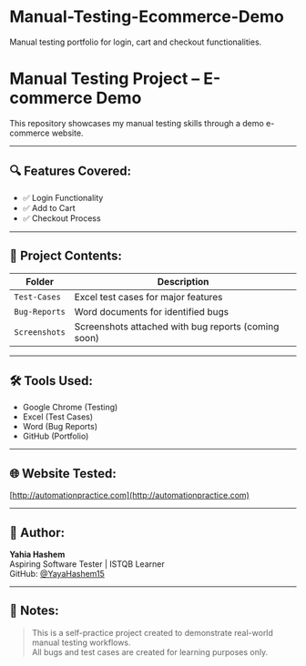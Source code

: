 # Manual-Testing-Ecommerce-Demo
Manual testing portfolio for login, cart and checkout functionalities.
# Manual Testing Project – E-commerce Demo

This repository showcases my manual testing skills through a demo e-commerce website.

---

## 🔍 Features Covered:

- ✅ Login Functionality  
- ✅ Add to Cart  
- ✅ Checkout Process  

---

## 📁 Project Contents:

| Folder | Description |
|--------|-------------|
| `Test-Cases` | Excel test cases for major features |
| `Bug-Reports` | Word documents for identified bugs |
| `Screenshots` | Screenshots attached with bug reports (coming soon) |

---

## 🛠️ Tools Used:

- Google Chrome (Testing)
- Excel (Test Cases)
- Word (Bug Reports)
- GitHub (Portfolio)

---

## 🌐 Website Tested:

[http://automationpractice.com](http://automationpractice.com)

---

## 👤 Author:

**Yahia Hashem**  
Aspiring Software Tester | ISTQB Learner  
GitHub: [@YayaHashem15](https://github.com/YayaHashem15)

---

## 📌 Notes:

> This is a self-practice project created to demonstrate real-world manual testing workflows.  
> All bugs and test cases are created for learning purposes only.

